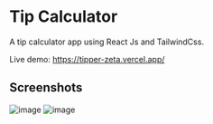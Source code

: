 # Tip Calculator

A tip calculator app using React Js and TailwindCss.

Live demo: https://tipper-zeta.vercel.app/

## Screenshots

![image](https://user-images.githubusercontent.com/57189095/149801381-e2934c78-7919-463b-a784-98104a962e91.png)
![image](https://user-images.githubusercontent.com/57189095/149801573-d3f3ef27-0961-4c53-9e6b-d275f9a76588.png)

